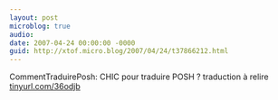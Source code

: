 ```yaml
---
layout: post
microblog: true
audio: 
date: 2007-04-24 00:00:00 -0000
guid: http://xtof.micro.blog/2007/04/24/t37866212.html
---
```

CommentTraduirePosh: CHIC pour traduire POSH ? traduction à relire [tinyurl.com/36odjb](http://tinyurl.com/36odjb)
